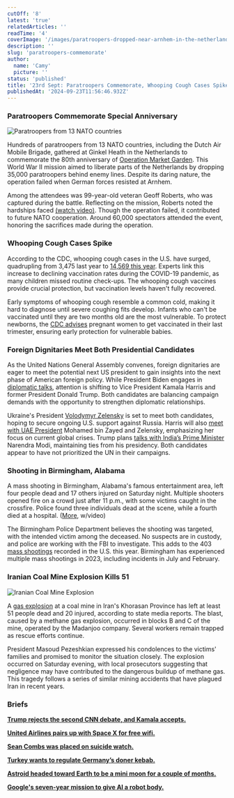 ```yaml
---
cutOff: '8'
latest: 'true'
relatedArticles: ''
readTime: '4'
coverImage: '/images/paratroopers-dropped-near-arnhem-in-the-netherlands--commemorating-80-years-since-one-of-the-most-renowned-world-war-i-operations.-AyNz.webp'
description: ''
slug: 'paratroopers-commemorate'
author:
  name: 'Camy'
  picture: ''
status: 'published'
title: '23rd Sept: Paratroopers Commemorate, Whooping Cough Cases Spikes'
publishedAt: '2024-09-23T11:56:46.932Z'
---
```


### Paratroopers Commemorate Special Anniversary

![Paratroopers from 13 NATO countries](/images/paratroopers-dropped-near-arnhem-in-the-netherlands--commemorating-80-years-since-one-of-the-most-renowned-world-war-i-operations.-A5OT.webp)

Hundreds of paratroopers from 13 NATO countries, including the Dutch Air Mobile Brigade, gathered at Ginkel Heath in the Netherlands to commemorate the 80th anniversary of [Operation Market Garden](https://www.iwm.org.uk/history/the-story-of-operation-market-garden-in-photos). This World War II mission aimed to liberate parts of the Netherlands by dropping 35,000 paratroopers behind enemy lines. Despite its daring nature, the operation failed when German forces resisted at Arnhem.

Among the attendees was 99-year-old veteran Geoff Roberts, who was captured during the battle. Reflecting on the mission, Roberts noted the hardships faced [(watch video)](https://www.bbc.com/news/videos/cqlvd41pnk7o). Though the operation failed, it contributed to future NATO cooperation. Around 60,000 spectators attended the event, honoring the sacrifices made during the operation.

### Whooping Cough Cases Spike

According to the CDC, whooping cough cases in the U.S. have surged, quadrupling from 3,475 last year to [14,569 this year](https://wonder.cdc.gov/nndss/static/2024/37/2024-37-table990.html). Experts link this increase to declining vaccination rates during the COVID-19 pandemic, as many children missed routine check-ups. The whooping cough vaccines provide crucial protection, but vaccination levels haven't fully recovered.

Early symptoms of whooping cough resemble a common cold, making it hard to diagnose until severe coughing fits develop. Infants who can't be vaccinated until they are two months old are the most vulnerable. To protect newborns, the [CDC advises](https://www.cdc.gov/pertussis/vaccines/tdap-vaccination-for-pregnant-people.html) pregnant women to get vaccinated in their last trimester, ensuring early protection for vulnerable babies.

### Foreign Dignitaries Meet Both Presidential Candidates

As the United Nations General Assembly convenes, foreign dignitaries are eager to meet the potential next US president to gain insights into the next phase of American foreign policy. While President Biden engages in [diplomatic talks](https://edition.cnn.com/2024/09/20/politics/quad-summit-joe-biden/index.html), attention is shifting to Vice President Kamala Harris and former President Donald Trump. Both candidates are balancing campaign demands with the opportunity to strengthen diplomatic relationships.

Ukraine's President [Volodymyr Zelensky](https://www.bbc.com/news/articles/c5y30244467o) is set to meet both candidates, hoping to secure ongoing U.S. support against Russia. Harris will also [meet with UAE President](https://www.upi.com/Top_News/US/2024/09/19/Biden-Harris-meet-UAE-President-Sheikh-Mohammed-bin-Zayed/1441726773668/) Mohamed bin Zayed and Zelensky, emphasizing her focus on current global crises. Trump plans [talks with India’s Prime Minister](https://time.com/7022195/india-modi-visit-trump/) Narendra Modi, maintaining ties from his presidency. Both candidates appear to have not prioritized the UN in their campaigns.

### Shooting in Birmingham, Alabama

A mass shooting in Birmingham, Alabama's famous entertainment area, left four people dead and 17 others injured on Saturday night. Multiple shooters opened fire on a crowd just after 11 p.m., with some victims caught in the crossfire. Police found three individuals dead at the scene, while a fourth died at a hospital. ([More](https://www.cbsnews.com/news/shooting-birmingham-alabama-police/), w/video)

The Birmingham Police Department believes the shooting was targeted, with the intended victim among the deceased. No suspects are in custody, and police are working with the FBI to investigate. This adds to the 403 [mass shootings](https://www.gunviolencearchive.org/) recorded in the U.S. this year. Birmingham has experienced multiple mass shootings in 2023, including incidents in July and February.

### Iranian Coal Mine Explosion Kills 51

![Iranian Coal Mine Explosion](/images/iranian-coal-mine-explosion-k2ND.webp)

A [gas explosion](https://www.bbc.com/news/articles/cm24jn02j0qo) at a coal mine in Iran's Khorasan Province has left at least 51 people dead and 20 injured, according to state media reports. The blast, caused by a methane gas explosion, occurred in blocks B and C of the mine, operated by the Madanjoo company. Several workers remain trapped as rescue efforts continue.

President Masoud Pezeshkian expressed his condolences to the victims' families and promised to monitor the situation closely. The explosion occurred on Saturday evening, with local prosecutors suggesting that negligence may have contributed to the dangerous buildup of methane gas. This tragedy follows a series of similar mining accidents that have plagued Iran in recent years.

### Briefs

[**Trump rejects the second CNN debate, and Kamala accepts.**](https://www.theguardian.com/us-news/2024/sep/21/kamala-harris-second-debate-cnn)

[**United Airlines pairs up with Space X for free wifi.**](https://techcrunch.com/2024/09/17/why-united-chose-spacexs-starlink-to-power-its-free-wifi/)

[**Sean Combs was placed on suicide watch.**](https://people.com/sean-diddy-combs-placed-on-suicide-watch-while-awaiting-trial-mental-state-unclear-source-8715686)

[**Turkey wants to regulate Germany’s doner kebab.**](https://www.npr.org/2024/09/20/g-s1-23808/turkey-wants-to-regulate-germanys-doner-kebab)

[**Astroid headed toward Earth to be a mini moon for a couple of months.**](https://www.npr.org/2024/09/21/nx-s1-5121914/mini-moon-earth-asteroid)

[**Google's seven-year mission to give AI a robot body.**](https://www.wired.com/story/inside-google-mission-to-give-ai-robot-body/)
